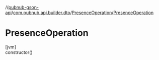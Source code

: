 //[pubnub-gson-api](../../../index.md)/[com.pubnub.api.builder.dto](../index.md)/[PresenceOperation](index.md)/[PresenceOperation](-presence-operation.md)

# PresenceOperation

[jvm]\
constructor()
